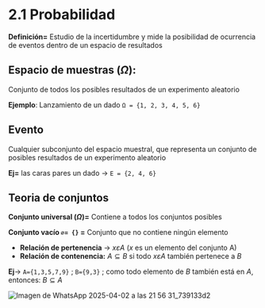 # 2.1 Probabilidad

**Definición=**  Estudio de la incertidumbre y mide la posibilidad de ocurrencia de eventos dentro de un espacio de resultados

## Espacio de muestras ($\Omega$):

Conjunto de todos los posibles resultados de un experimento aleatorio

**Ejemplo**: Lanzamiento de un dado `Ω = {1, 2, 3, 4, 5, 6}`

## Evento 

Cualquier subconjunto del espacio muestral, que representa un conjunto de posibles resultados de un experimento aleatorio 

**Ej=** las caras pares un dado $\rightarrow$ `E = {2, 4, 6}`

## Teoria de conjuntos

**Conjunto universal ($\Omega$)=** Contiene a todos los conjuntos posibles

**Conjunto vacío `∅= {}` =** Conjunto que no contiene ningún elemento

- **Relación de pertenencia** $\rightarrow$ $x \varepsilon A$ ($x$ es un elemento del conjunto A)
- **Relación de contenencia:** $A ⊆ B$ si todo $x \varepsilon A$ también pertenece a $B$ 

**Ej**$\rightarrow$  `A={1,3,5,7,9}` ; `B={9,3}` ; como todo elemento de $B$ también está en $A$, entonces: $B ⊆ A$

![Imagen de WhatsApp 2025-04-02 a las 21 56 31_739133d2](https://github.com/user-attachments/assets/046fa86a-6202-4084-86fd-d93adcd30f73)
